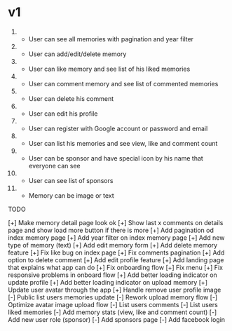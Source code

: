 # v1

1. - User can see all memories with pagination and year filter
2. - User can add/edit/delete memory
3. - User can like memory and see list of his liked memories
4. - User can comment memory and see list of commented memories
5. - User can delete his comment
6. - User can edit his profile
7. - User can register with Google account or password and email
8. - User can list his memories and see view, like and comment count
9. - User can be sponsor and have special icon by his name that everyone can see
10. - User can see list of sponsors
11. - Memory can be image or text

TODO

[+] Make memory detail page look ok
[+] Show last x comments on details page and show load more button if there is more
[+] Add pagination od index memory page
[+] Add year filter on index memory page
[+] Add new type of memory (text)
[+] Add edit memory form
[+] Add delete memory feature
[+] Fix like bug on index page
[+] Fix comments pagination
[+] Add option to delete comment
[+] Add edit profile feature
[+] Add landing page that explains what app can do
[+] Fix onboarding flow
[+] Fix menu
[+] Fix responsive problems in onboard flow
[+] Add better loading indicator on update profile
[+] Add better loading indicator on upload memory
[+] Update user avatar through the app
[+] Handle remove user profile image
[-] Public list users memories update
[-] Rework upload memory flow
[-] Optimize avatar image upload flow
[-] List users comments
[-] List users liked memories
[-] Add memory stats (view, like and comment count)
[-] Add new user role (sponsor)
[-] Add sponsors page
[-] Add facebook login
